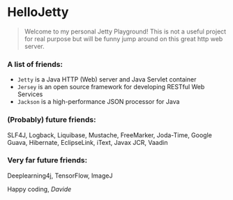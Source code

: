 # HelloJetty

> Welcome to my personal Jetty Playground!
> This is not a useful project for real purpose but will be funny jump around on this great http web server.

### A list of friends:

* `Jetty` is a Java HTTP (Web) server and Java Servlet container 
* `Jersey` is an open source framework for developing RESTful Web Services
* `Jackson` is a high-performance JSON processor for Java

### (Probably) future friends:
SLF4J, Logback, Liquibase, Mustache, FreeMarker, Joda-Time, Google Guava, Hibernate, EclipseLink, iText, Javax JCR, Vaadin

### Very far future friends:
Deeplearning4j, TensorFlow, ImageJ

Happy coding,
*Davide*
